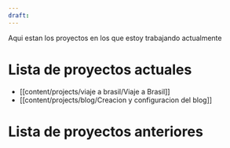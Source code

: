 ```yaml
---
draft:
---
```


Aqui estan los proyectos en los que estoy trabajando actualmente
# Lista de proyectos actuales
- [[content/projects/viaje a brasil/Viaje a Brasil]]
- [[content/projects/blog/Creacion y configuracion del blog]]
# Lista de proyectos anteriores
